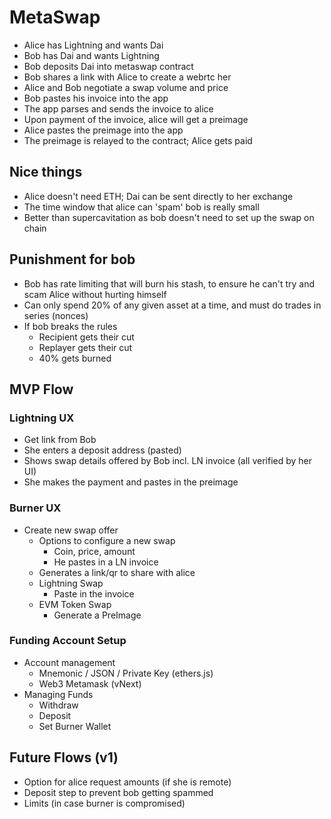 # MetaSwap

* Alice has Lightning and wants Dai
* Bob has Dai and wants Lightning
* Bob deposits Dai into metaswap contract
* Bob shares a link with Alice to create a webrtc her
* Alice and Bob negotiate a swap volume and price
* Bob pastes his invoice into the app
* The app parses and sends the invoice to alice
* Upon payment of the invoice, alice will get a preimage
* Alice pastes the preimage into the app
* The preimage is relayed to the contract; Alice gets paid

## Nice things

* Alice doesn't need ETH; Dai can be sent directly to her exchange
* The time window that alice can 'spam' bob is really small
* Better than supercavitation as bob doesn't need to set up the swap on chain

## Punishment for bob

* Bob has rate limiting that will burn his stash, to ensure he can't try and scam Alice without hurting himself
* Can only spend 20% of any given asset at a time, and must do trades in series (nonces)
* If bob breaks the rules
  * Recipient gets their cut
  * Replayer gets their cut
  * 40% gets burned

## MVP Flow

### Lightning UX

* Get link from Bob
* She enters a deposit address (pasted)
* Shows swap details offered by Bob incl. LN invoice (all verified by her UI)
* She makes the payment and pastes in the preimage

### Burner UX

* Create new swap offer
  * Options to configure a new swap
    * Coin, price, amount
    * He pastes in a LN invoice
  * Generates a link/qr to share with alice
  * Lightning Swap
    * Paste in the invoice
  * EVM Token Swap 
    * Generate a PreImage

### Funding Account Setup

* Account management
  * Mnemonic / JSON / Private Key (ethers.js)
  * Web3 Metamask (vNext)
* Managing Funds
  * Withdraw
  * Deposit
  * Set Burner Wallet

## Future Flows (v1)

* Option for alice request amounts (if she is remote)
* Deposit step to prevent bob getting spammed
* Limits (in case burner is compromised)